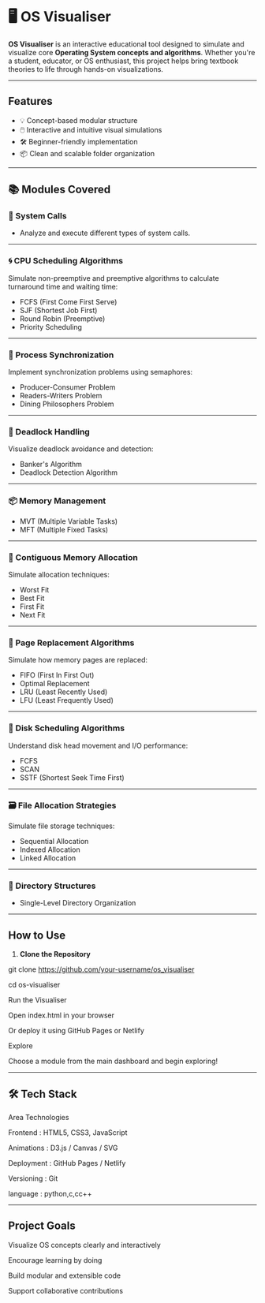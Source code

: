 # 🖥️ OS Visualiser

**OS Visualiser** is an interactive educational tool designed to simulate and visualize core **Operating System concepts and algorithms**. Whether you're a student, educator, or OS enthusiast, this project helps bring textbook theories to life through hands-on visualizations.

---

##  Features

- 💡 Concept-based modular structure
- 🖱️ Interactive and intuitive visual simulations
- 🛠️ Beginner-friendly implementation
- 📦 Clean and scalable folder organization

---

## 📚 Modules Covered

### 🔧 System Calls
- Analyze and execute different types of system calls.

---

### 🌀 CPU Scheduling Algorithms
Simulate non-preemptive and preemptive algorithms to calculate turnaround time and waiting time:
- FCFS (First Come First Serve)
- SJF (Shortest Job First)
- Round Robin (Preemptive)
- Priority Scheduling

---

### 🤝 Process Synchronization
Implement synchronization problems using semaphores:
- Producer-Consumer Problem
- Readers-Writers Problem
- Dining Philosophers Problem

---

### 🔐 Deadlock Handling
Visualize deadlock avoidance and detection:
- Banker's Algorithm
- Deadlock Detection Algorithm

---

### 📦 Memory Management
- MVT (Multiple Variable Tasks)
- MFT (Multiple Fixed Tasks)

---

### 📏 Contiguous Memory Allocation
Simulate allocation techniques:
- Worst Fit
- Best Fit
- First Fit
- Next Fit

---

### 🧠 Page Replacement Algorithms
Simulate how memory pages are replaced:
- FIFO (First In First Out)
- Optimal Replacement
- LRU (Least Recently Used)
- LFU (Least Frequently Used)

---

### 💽 Disk Scheduling Algorithms
Understand disk head movement and I/O performance:
- FCFS
- SCAN
- SSTF (Shortest Seek Time First)

---

### 🗃️ File Allocation Strategies
Simulate file storage techniques:
- Sequential Allocation
- Indexed Allocation
- Linked Allocation

---

### 📁 Directory Structures
- Single-Level Directory Organization

---

##  How to Use

1. **Clone the Repository**

git clone https://github.com/your-username/os_visualiser


cd os-visualiser


Run the Visualiser

Open index.html in your browser


Or deploy it using GitHub Pages or Netlify


Explore


Choose a module from the main dashboard and begin exploring!

---

## 🛠️ Tech Stack
Area	Technologies

Frontend	 :   HTML5, CSS3, JavaScript

Animations  :	  D3.js / Canvas / SVG

Deployment  :	GitHub Pages / Netlify

Versioning	:  Git

language  :  python,c,cc++



---


## Project Goals


Visualize OS concepts clearly and interactively

Encourage learning by doing

Build modular and extensible code

Support collaborative contributions
